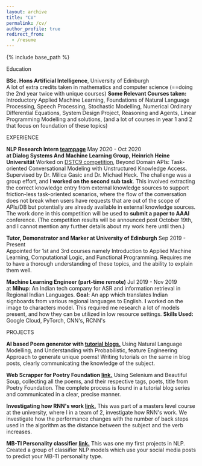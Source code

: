 ```yaml
---
layout: archive
title: "CV"
permalink: /cv/
author_profile: true
redirect_from:
  - /resume
---
```


{% include base_path %}

Education

**BSc. Hons Artificial Intelligence**, University of Edinburgh\
A lot of extra credits taken in mathematics and computer science (==doing the 2nd year twice with unique courses) 
**Some Relevant Courses taken:** 
Introductory Applied Machine Learning, Foundations of Natural Language Processing, Speech Processing, Stochastic Modelling, Numerical Ordinary Differential Equations, System Design Project, Reasoning and Agents, Linear Programming Modelling and solutions, (and a lot of courses in year 1 and 2 that focus on foundation of these topics)

EXPERIENCE

**NLP Research Intern [teampage](https://www.cs.hhu.de/en/research-groups/dialog-systems-and-machine-learning-prof-dr-milica-gasic/our-team.html)**
May 2020 - Oct 2020\
**at Dialog Systems And Machine Learning Group, Heinrich Heine
Universität** Worked on [DSTC9 competition](https://dstc9.dstc.community/tracks), Beyond Domain APIs: Task-oriented Conversational Modeling with Unstructured Knowledge Access. Supervised by Dr. Milica Gasic and Dr. Michael Heck. The challenge was a group effort, and **I worked on the second sub task**. This involved extracting the correct knowledge entry from external knowledge sources to support friction-less task-oriented scenarios, where the flow of the conversation does not break when users have requests that are out of the scope of APIs/DB but potentially are already available in external knowledge sources. The work done in this competition will be used to **submit a paper to AAAI** conference. (The competition results will be announced post October 19th, and I cannot mention any further details about my work here until then.)

**Tutor, Demonstrator and Marker at University of Edinburgh** Sep 2019 - Present\
Appointed for 1st and 3rd courses namely Introduction to Applied Machine Learning, Computational Logic, and Functional Programming. Requires me to have a thorough understanding of these topics, and the ability to
explain them well.

**Machine Learning Engineer (part-time remote)** Jul 2019 - Nov 2019\
at **Mihup**: An Indian tech company for ASR and information retrieval in Regional Indian Languages. **Goal:** An app which translates Indian signboards from various regional languages to English. **I** worked on the image to characters model. This required me research a lot of models present, and how they can be utilized in low resource settings. **Skills Used:** Google Cloud, PyTorch, CNN's, RCNN's

PROJECTS

**AI based Poem generator with [tutorial blogs.](https://web.archive.org/web/20191215191035/https://divybramhecha.tech/category/research/)** 
Using Natural Language Modelling, and Understanding with Probabilistic, feature Engineering Approach to generate unique poems! Writing tutorials on the same in blog posts, clearly communicating the knowledge of the subject.

**Web Scrapper for Poetry Foundation
[link.](https://www.kaggle.com/tgdivy/poetry-foundation-poems)** 
Using Selenium and Beautiful Soup, collecting all the poems, and their respective tags, poets, title from Poetry Foundation. The complete process is found in a tutorial blog series and communicated in a clear, precise manner.

**Investigating how RNN's work
[link.](https://github.com/TGDivy/RNNs-Subject-verb)** 
This was part of a masters level course at the university, where I in a team of 2, investigate how RNN's work. We investigate how the performance changes with the number of back steps used in the algorithm as the distance
between the subject and the verb increases.

**MB-TI Personality classifier
[link.](https://github.com/TGDivy/MBTI-Personality-Classifier)** 
This was one my first projects in NLP. Created a group of classifier NLP models which use your social media posts to predict your MB-TI personality type.
